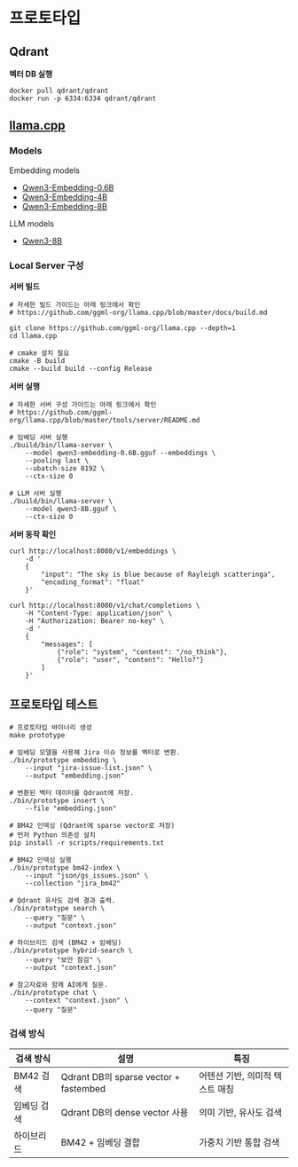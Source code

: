 # 프로토타입

## Qdrant

**벡터 DB 실행**

```shell
docker pull qdrant/qdrant
docker run -p 6334:6334 qdrant/qdrant
```

## [llama.cpp](https://github.com/ggml-org/llama.cpp)

### Models

Embedding models
* [Qwen3-Embedding-0.6B](https://huggingface.co/Qwen/Qwen3-Embedding-0.6B-GGUF)
* [Qwen3-Embedding-4B](https://huggingface.co/Qwen/Qwen3-Embedding-4B-GGUF)
* [Qwen3-Embedding-8B](https://huggingface.co/Qwen/Qwen3-Embedding-8B-GGUF)

LLM models
* [Qwen3-8B](https://huggingface.co/Qwen/Qwen3-8B-GGUF)

### Local Server 구성

**서버 빌드**

```shell
# 자세한 빌드 가이드는 아래 링크에서 확인
# https://github.com/ggml-org/llama.cpp/blob/master/docs/build.md

git clone https://github.com/ggml-org/llama.cpp --depth=1
cd llama.cpp

# cmake 설치 필요
cmake -B build
cmake --build build --config Release
```

**서버 실행**

```shell
# 자세한 서버 구성 가이드는 아래 링크에서 확인
# https://github.com/ggml-org/llama.cpp/blob/master/tools/server/README.md

# 임베딩 서버 실행
./build/bin/llama-server \
    --model qwen3-embedding-0.6B.gguf --embeddings \
    --pooling last \
    --ubatch-size 8192 \
    --ctx-size 0

# LLM 서버 실행
./build/bin/llama-server \
    --model qwen3-8B.gguf \
    --ctx-size 0
```

**서버 동작 확인**

```shell
curl http://localhost:8080/v1/embeddings \
    -d '
    {
        "input": "The sky is blue because of Rayleigh scatteringa",
        "encoding_format": "float"
    }'

curl http://localhost:8080/v1/chat/completions \
    -H "Content-Type: application/json" \
    -H "Authorization: Bearer no-key" \
    -d '
    {
        "messages": [
            {"role": "system", "content": "/no_think"},
            {"role": "user", "content": "Hello?"}
        ]
    }'
```

## 프로토타입 테스트

```shell
# 프로토타입 바이너리 생성
make prototype

# 임베딩 모델을 사용해 Jira 이슈 정보를 벡터로 변환.
./bin/prototype embedding \
    --input "jira-issue-list.json" \
    --output "embedding.json"

# 변환된 벡터 데이터를 Qdrant에 저장.
./bin/prototype insert \
    --file "embedding.json"

# BM42 인덱싱 (Qdrant에 sparse vector로 저장)
# 먼저 Python 의존성 설치
pip install -r scripts/requirements.txt

# BM42 인덱싱 실행
./bin/prototype bm42-index \
    --input "json/gs_issues.json" \
    --collection "jira_bm42"

# Qdrant 유사도 검색 결과 출력.
./bin/prototype search \
    --query "질문" \
    --output "context.json"

# 하이브리드 검색 (BM42 + 임베딩)
./bin/prototype hybrid-search \
    --query "보안 점검" \
    --output "context.json"

# 참고자료와 함께 AI에게 질문.
./bin/prototype chat \
    --context "context.json" \
    --query "질문"
```

### 검색 방식

| 검색 방식 | 설명 | 특징 |
|---------|------|------|
| BM42 검색 | Qdrant DB의 sparse vector + fastembed | 어텐션 기반, 의미적 텍스트 매칭 |
| 임베딩 검색 | Qdrant DB의 dense vector 사용 | 의미 기반, 유사도 검색 |
| 하이브리드 | BM42 + 임베딩 결합 | 가중치 기반 통합 검색 |
